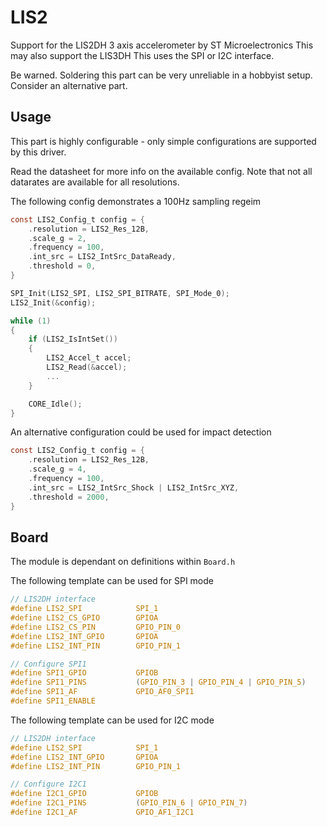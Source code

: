# LIS2
Support for the LIS2DH 3 axis accelerometer by ST Microelectronics
This may also support the LIS3DH
This uses the SPI or I2C interface.

Be warned. Soldering this part can be very unreliable in a hobbyist setup. Consider an alternative part.

## Usage

This part is highly configurable - only simple configurations are supported by this driver.

Read the datasheet for more info on the available config. Note that not all datarates are available for all resolutions.

The following config demonstrates a 100Hz sampling regeim

```C
const LIS2_Config_t config = {
    .resolution = LIS2_Res_12B,
    .scale_g = 2,
    .frequency = 100,
    .int_src = LIS2_IntSrc_DataReady,
    .threshold = 0,
}

SPI_Init(LIS2_SPI, LIS2_SPI_BITRATE, SPI_Mode_0);
LIS2_Init(&config);

while (1)
{
    if (LIS2_IsIntSet())
    {
        LIS2_Accel_t accel;
        LIS2_Read(&accel);
        ...
    }

    CORE_Idle();
}
```

An alternative configuration could be used for impact detection

```C
const LIS2_Config_t config = {
    .resolution = LIS2_Res_12B,
    .scale_g = 4,
    .frequency = 100,
    .int_src = LIS2_IntSrc_Shock | LIS2_IntSrc_XYZ,
    .threshold = 2000,
}
```

## Board

The module is dependant on definitions within `Board.h`

The following template can be used for SPI mode

```C
// LIS2DH interface
#define LIS2_SPI            SPI_1
#define LIS2_CS_GPIO        GPIOA
#define LIS2_CS_PIN         GPIO_PIN_0
#define LIS2_INT_GPIO       GPIOA
#define LIS2_INT_PIN        GPIO_PIN_1

// Configure SPI1
#define SPI1_GPIO		    GPIOB
#define SPI1_PINS		    (GPIO_PIN_3 | GPIO_PIN_4 | GPIO_PIN_5)
#define SPI1_AF			    GPIO_AF0_SPI1
#define SPI1_ENABLE
```

The following template can be used for I2C mode

```C
// LIS2DH interface
#define LIS2_SPI            SPI_1
#define LIS2_INT_GPIO       GPIOA
#define LIS2_INT_PIN        GPIO_PIN_1

// Configure I2C1
#define I2C1_GPIO		    GPIOB
#define I2C1_PINS		    (GPIO_PIN_6 | GPIO_PIN_7)
#define I2C1_AF			    GPIO_AF1_I2C1
```